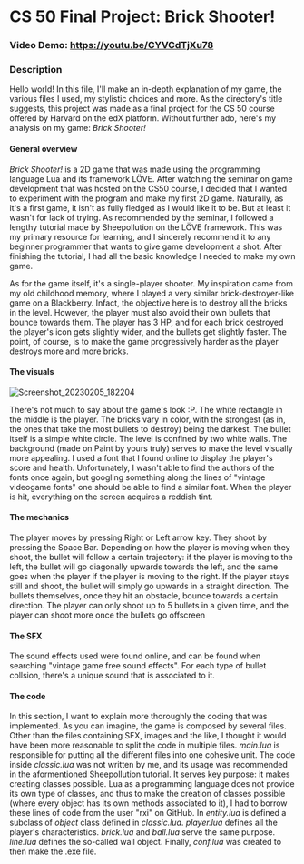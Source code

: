 # CS 50 Final Project: Brick Shooter!
### Video Demo: https://youtu.be/CYVCdTjXu78
### Description
Hello world! In this file, I'll make an in-depth explanation of my game, the various files I used, my stylistic choices and more. As the directory's title suggests, this project was made as a final project for the CS 50 course offered by Harvard on the edX platform. Without further ado, here's my analysis on my game: *Brick Shooter!*

#### General overview

*Brick Shooter!* is a 2D game that was made using the programming language Lua and its framework LÖVE. After watching the seminar on game development that was hosted on the CS50 course, I decided that I wanted to experiment with the program and make my first 2D game. Naturally, as it's a first game, it isn't as fully fledged as I would like it to be. But at least it wasn't for lack of trying. As recommended by the seminar, I followed a lengthy tutorial made by Sheepollution on the LÖVE framework. This was my primary resource for learning, and I sincerely recommend it to any beginner programmer that wants to give game development a shot. After finishing the tutorial, I had all the basic knowledge I needed to make my own game. 

As for the game itself, it's a single-player shooter. My inspiration came from my old childhood memory, where I played a very similar brick-destroyer-like game on a Blackberry. Infact, the objective here is to destroy all the bricks in the level. However, the player must also avoid their own bullets that bounce towards them. The player has 3 HP, and for each brick destroyed the player's icon gets slightly wider, and the bullets get slightly faster. The point, of course, is to make the game progressively harder as the player destroys more and more bricks. 

#### The visuals

![Screenshot_20230205_182204](https://user-images.githubusercontent.com/116917243/216834459-55d0de8e-9589-49b7-b485-d9960fdaace3.png)

There's not much to say about the game's look :P. The white rectangle in the middle is the player. The bricks vary in color, with the strongest (as in, the ones that take the most bullets to destroy) being the darkest. The bullet itself is a simple white circle. The level is confined by two white walls. The background (made on Paint by yours truly) serves to make the level visually more appealing. I used a font that I found online to display the player's score and health. Unfortunately, I wasn't able to find the authors of the fonts once again, but googling something along the lines of "vintage videogame fonts" one should be able to find a similar font. When the player is hit, everything on the screen acquires a reddish tint.

#### The mechanics

The player moves by pressing Right or Left arrow key. They shoot by pressing the Space Bar. Depending on how the player is moving when they shoot, the bullet will follow a certain trajectory: if the player is moving to the left, the bullet will go diagonally upwards towards the left, and the same goes when the player if the player is moving to the right. If the player stays still and shoot, the bullet will simply go upwards in a straight direction. The bullets themselves, once they hit an obstacle, bounce towards a certain direction. The player can only shoot up to 5 bullets in a given time, and the player can shoot more once the bullets go offscreen

#### The SFX

The sound effects used were found online, and can be found when searching "vintage game free sound effects". For each type of bullet collsion, there's a unique sound that is associated to it.

#### The code

In this section, I want to explain more thoroughly the coding that was implemented. As you can imagine, the game is composed by several files. Other than the files containing SFX, images and the like, I thought it would have been more reasonable to split the code in multiple files. *main.lua* is responsible for putting all the different files into one cohesive unit. The code inside *classic.lua* was not written by me, and its usage was recommended in the aformentioned Sheepollution tutorial. It serves key purpose: it makes creating classes possible. Lua as a programming language does not provide its own type of classes, and thus to make the creation of classes possible (where every object has its own methods associated to it), I had to borrow these lines of code from the user "rxi" on GitHub. In *entity.lua* is defined a subclass of *object* class defined in *classic.lua*. *player.lua* defines all the player's characteristics. *brick.lua* and *ball.lua* serve the same purpose. *line.lua* defines the so-called wall object. Finally, *conf.lua* was created to then make the .exe file.
